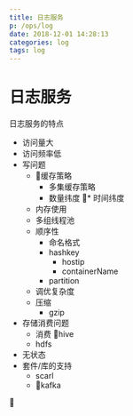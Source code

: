 ```yaml
---
title: 日志服务
p: /ops/log
date: 2018-12-01 14:28:13
categories: log
tags: log
---
```


# 日志服务

日志服务的特点

* 访问量大
* 访问频率低
* 写问题
    * 缓存策略
        * 多集缓存策略
        * 数量纬度
        * 时间纬度
    * 内存使用
    * 多组线程池
    * 顺序性
        * 命名格式
        * hashkey
            * hostip
            * containerName
        * partition
    * 调优复杂度
    * 压缩
        * gzip
* 存储消费问题
    * 消费
        hive
    * hdfs
* 无状态
* 套件/库的支持
    * scarl
    * kafka

